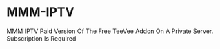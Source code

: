 # MMM-IPTV
MMM IPTV Paid Version Of The Free TeeVee Addon On A Private Server. Subscription Is Required

